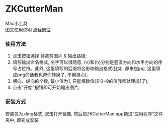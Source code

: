 # ZKCutterMan
Mac小工具  
图文使用说明 [点我前往](http://blog.sina.com.cn/s/blog_752f11650102yitt.html)


### 使用方法
1. 点击按钮选择 待裁剪图片 & 输出路径;
2. 填写输出命名格式, 名字可以很随意, {v}和{h}分别是竖直方向和水平方向的序号占位符。此外, 这里填写的后缀将会影响输出格式(比如, 原来是jpg, 这里填成png的话我也帮你转换了, 不用担心);
3. 横向、纵向的个数, 最小值为1, 只能填数值(非0~9的值我都处理成1了);
4. 点击"开始"按钮即可开始输出图片;


### 安装方式
安装包为.dmg格式, 双击打开镜像, 然后把ZKCutterMan.app拖进"应用程序"文件夹中, 即完成安装
